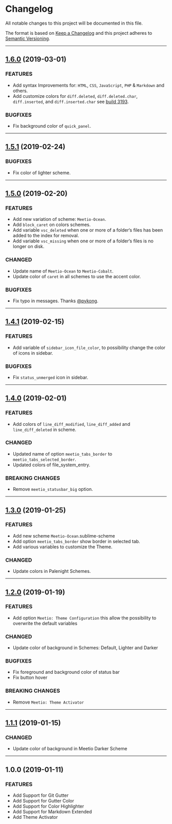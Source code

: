# Changelog
All notable changes to this project will be documented in this file.

The format is based on [Keep a Changelog](http://keepachangelog.com/en/1.0.0/) and this project
adheres to [Semantic Versioning](http://semver.org/spec/v2.0.0.html).

---

<a name="1.6.0"></a>
## [1.6.0](https://github.com/mauroreisvieira/meetio/compare/v1.5.1...v1.6.0) (2019-03-01)

### FEATURES
* Add syntax Improvements for: `HTML`, `CSS`, `JavaScript`, `PHP` & `Markdown` and others.
* Add customize colors for  `diff.deleted`, `diff.deleted.char`, `diff.inserted`, and `diff.inserted.char` see [build 3193](https://www.sublimetext.com/3dev).

### BUGFIXES
* Fix background color of `quick_panel`.

---

<a name="1.5.1"></a>
## [1.5.1](https://github.com/mauroreisvieira/meetio/compare/v1.5.0...v1.5.1) (2019-02-24)

### BUGFIXES
* Fix color of lighter scheme.

---

<a name="1.5.0"></a>
## [1.5.0](https://github.com/mauroreisvieira/meetio/compare/v1.4.1...v1.5.0) (2019-02-20)

### FEATURES
* Add new variation of scheme: `Meetio-Ocean`.
* Add `block_caret` on colors schemes.
* Add variable `vsc_deleted` when one or more of a folder‘s files has been added to the index for removal.
* Add variable  `vsc_missing` when one or more of a folder‘s files is no longer on disk.

### CHANGED
* Update name of `Meetio-Ocean` to `Meetio-Cobalt`.
* Update color of `caret` in all schemes to use the accent color.

### BUGFIXES
* Fix typo in messages. Thanks [@pykong](https://github.com/pykong).

---

<a name="1.4.1"></a>
## [1.4.1](https://github.com/mauroreisvieira/meetio/compare/v1.4.0...v1.4.1) (2019-02-15)

### FEATURES
* Add variable of `sidebar_icon_file_color`, to possibility change the color of icons in sidebar.

### BUGFIXES
* Fix `status_unmerged` icon in sidebar.

---

<a name="1.4.0"></a>
## [1.4.0](https://github.com/mauroreisvieira/meetio/compare/v1.3.0...v1.4.0) (2019-02-01)

### FEATURES
* Add colors of `line_diff_modified`, `line_diff_added` and `line_diff_deleted` in scheme.

### CHANGED
* Updated name of option `meetio_tabs_border` to `meetio_tabs_selected_border`.
* Updated colors of file_system_entry.

### BREAKING CHANGES
* Remove `meetio_statusbar_big` option.

---

<a name="1.3.0"></a>
## [1.3.0](https://github.com/mauroreisvieira/meetio/compare/v1.2.0...v1.3.0) (2019-01-25)

### FEATURES
* Add new scheme `Meetio-Ocean`.sublime-scheme
* Add option `meetio_tabs_border`  show border in selected tab.
* Add various variables to customize the Theme.

### CHANGED
* Update colors in Palenight Schemes.

---

<a name="1.2.0"></a>
## [1.2.0](https://github.com/mauroreisvieira/meetio/compare/v1.1.1...v1.2.0) (2019-01-19)

### FEATURES
* Add option `Meetio: Theme Configuration`  this allow the possibility to overwrite the default variables

### CHANGED
* Update color of background in Schemes: Default, Lighter and  Darker

### BUGFIXES
* Fix foreground and background color of status bar
* Fix button hover

### BREAKING CHANGES
* Remove `Meetio: Theme Activator`

---

<a name="1.1.1"></a>
## [1.1.1](https://github.com/mauroreisvieira/meetio/compare/v1.0.0...v1.1.1) (2019-01-15)

### CHANGED
* Update color of background in Meetio Darker Scheme

---

<a name="1.0.0"></a>
## 1.0.0 (2019-01-11)

### FEATURES
* Add Support for Git Gutter
* Add Support for Gutter Color
* Add Support for Color Highlighter
* Add Support for Markdown Extended
* Add Theme Activator

